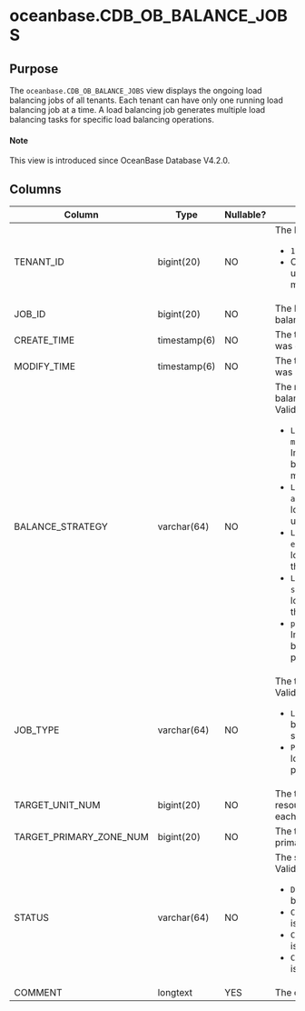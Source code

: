 # oceanbase.CDB_OB_BALANCE_JOBS

## Purpose

The `oceanbase.CDB_OB_BALANCE_JOBS` view displays the ongoing load balancing jobs of all tenants. Each tenant can have only one running load balancing job at a time. A load balancing job generates multiple load balancing tasks for specific load balancing operations. 

<main id="notice" type='explain'>

  <h4>Note</h4>

  <p>This view is introduced since OceanBase Database V4.2.0. </p>
</main>

## Columns

| **Column** | **Type** | **Nullable?** | **Description** |
| --- | --- | --- | --- |
| TENANT_ID | bigint(20) | NO | The ID of the tenant. <ul><li>`1`: the sys tenant.  </li><li>Other values: a user tenant or meta tenant. </li></ul> |
| JOB_ID | bigint(20) | NO | The ID of the load balancing job. |
| CREATE_TIME | timestamp(6) | NO | The time when the job was created. |
| MODIFY_TIME | timestamp(6) | NO | The time when the job was modified. |
| BALANCE_STRATEGY | varchar(64) | NO | The name of the load balancing strategy. Valid values: <ul><li>`LS balance by migrate`: Implement load balancing during migration.  </li><li>`LS balance by alter`: Implement load balancing by using log streams. </li><li>`LS balance by expand`: Implement load balancing through scale-out. </li><li>`LS balance by shrink`: Implement load balancing through scale-in. </li><li>`partition balance`: Implement load balancing among partitions. </li></ul> |
| JOB_TYPE | varchar(64) | NO | The type of the job. Valid values: <ul><li>`LS_BALANCE`: load balancing for log streams.  </li><li>`PARTITION_BALACNE`: load balancing for partitions. </li></ul> |
| TARGET_UNIT_NUM | bigint(20) | NO | The target number of resource units for each zone. |
| TARGET_PRIMARY_ZONE_NUM | bigint(20) | NO | The target number of primary zones. |
| STATUS | varchar(64) | NO | The status of the job. Valid values: <ul><li>`DOING`: The job is being executed.  </li><li>`COMPLETED`: The job is executed. </li><li>`CANCELING`: The job is being canceled. </li><li>`CANCELED`: The job is canceled. </li></ul> |
| COMMENT | longtext | YES | The comments. |
